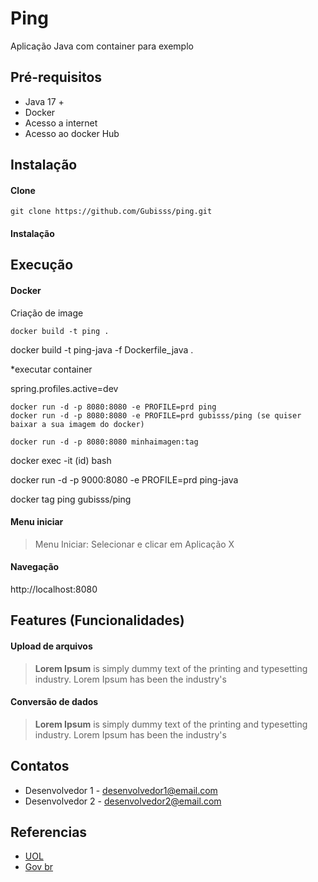 # Ping 
Aplicação Java com container para exemplo


## Pré-requisitos

- Java 17 +
- Docker 
- Acesso a internet
- Acesso ao docker Hub

## Instalação

#### Clone

```
git clone https://github.com/Gubisss/ping.git
```

#### Instalação


## Execução


#### Docker

Criação de image

```
docker build -t ping .

```
docker build -t ping-java -f Dockerfile_java .



*executar container 

spring.profiles.active=dev


```
docker run -d -p 8080:8080 -e PROFILE=prd ping
docker run -d -p 8080:8080 -e PROFILE=prd gubisss/ping (se quiser baixar a sua imagem do docker)
```

```
docker run -d -p 8080:8080 minhaimagen:tag
```

docker exec -it (id) bash

docker run -d -p 9000:8080 -e PROFILE=prd ping-java


docker tag ping gubisss/ping

#### Menu iniciar

> Menu Iniciar: Selecionar e clicar em Aplicação X

#### Navegação

http://localhost:8080


## Features (Funcionalidades)

#### Upload de arquivos

> __Lorem Ipsum__ is simply dummy text of the printing and typesetting industry. Lorem Ipsum has been the industry's

#### Conversão de dados

> __Lorem Ipsum__ is simply dummy text of the printing and typesetting industry. Lorem Ipsum has been the industry's


## Contatos

- Desenvolvedor 1 - desenvolvedor1@email.com
- Desenvolvedor 2 - desenvolvedor2@email.com


## Referencias

 - [UOL](https://www.uol.com.br/)
 - [Gov br](https://www.gov.br/)
